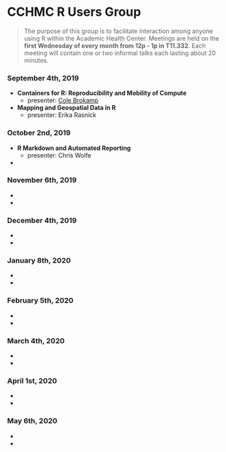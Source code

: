 # CCHMC R Users Group

> The purpose of this group is to facilitate interaction among anyone using R within the Academic Health Center.  Meetings are held on the **first Wednesday of every month from 12p - 1p in T11.332**.  Each meeting will contain one or two informal talks each lasting about 20 minutes.

### September 4th, 2019
- **Containers for R: Reproducibility and Mobility of Compute**
  - presenter: [Cole Brokamp](https://twitter.com/colebrokamp)
- **Mapping and Geospatial Data in R**
  - presenter: Erika Rasnick
  
### October 2nd, 2019
- **R Markdown and Automated Reporting**
  - presenter: Chris Wolfe
- 

### November 6th, 2019
- 
- 

### December 4th, 2019
- 
- 

### January 8th, 2020
- 
- 

### February 5th, 2020
- 
- 

### March 4th, 2020
- 
- 

### April 1st, 2020
- 
- 

### May 6th, 2020
- 
- 


